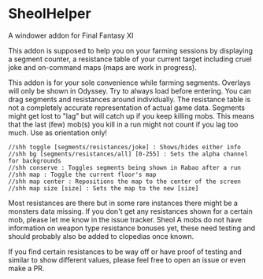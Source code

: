 # SheolHelper
A windower addon for Final Fantasy XI

This addon is supposed to help you on your farming sessions by displaying a segment counter, a resistance table of your current target including cruel joke and on-command maps (maps are work in progress).

This addon is for your sole convenience while farming segments. Overlays will only be shown in Odyssey.
Try to always load before entering. You can drag segments and resistances around individually.
The resistance table is not a completely accurate representation of actual game data.
Segments might get lost to "lag" but will catch up if you keep killing mobs.
This means that the last (few) mob(s) you kill in a run might not count if you lag too much.
Use as orientation only!

    //shh toggle [segments/resistances/joke] : Shows/hides either info
    //shh bg [segments/resistances/all] [0-255] : Sets the alpha channel for backgrounds
    //shh conserve : Toggles segments being shown in Rabao after a run
    //shh map : Toggle the current floor's map
    //shh map center : Repositions the map to the center of the screen
    //shh map size [size] : Sets the map to the new [size]

Most resistances are there but in some rare instances there might be a monsters data missing. If you don't get any resistances shown for a certain mob, please let me know in the issue tracker.
Sheol A mobs do not have information on weapon type resistance bonuses yet, these need testing and should probably also be added to clopedias once known.

If you find certain resistances to be way off or have proof of testing and similar to show different values, please feel free to open an issue or even make a PR.